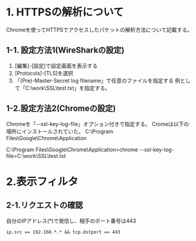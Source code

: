 # 1. HTTPSの解析について

Chromeを使ってHTTPSでアクセスしたパケットの解析方法について記載する。

## 1-1. 設定方法1(WireSharkの設定)

1. [編集]-[設定]で設定画面を表示する
2. [Protocols]-[TLS]を選択
3. 「(Pre)-Master-Secret log filename」で任意のファイルを指定する
例として「C:\work\SSL\test.txt」を指定する。

## 1-2.設定方法2(Chromeの設定)

Chromeを「--ssl-key-log-file」オプション付きで指定する。
Cromeは以下の場所にインストールされていた。
C:\Program Files\Google\Chrome\Application

C:\Program Files\Google\Chrome\Application>chrome --ssl-key-log-file=C:\work\SSL\test.txt


# 2.表示フィルタ

## 2-1.リクエストの確認

自分のIPアドレス(*)で発信し、相手のポート番号は443

```
ip.src == 192.168.*.* && tcp.dstport == 443
```
